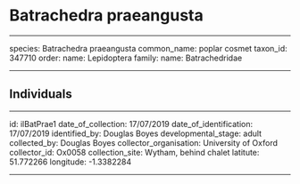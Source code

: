 # Batrachedra praeangusta

---
species: Batrachedra praeangusta
common_name: poplar cosmet
taxon_id: 347710
order:
  name: Lepidoptera
family:
  name: Batrachedridae

---

## Individuals

---
id: ilBatPrae1
date_of_collection: 17/07/2019
date_of_identification: 17/07/2019
identified_by: Douglas Boyes
developmental_stage: adult
collected_by: Douglas Boyes
collector_organisation: University of Oxford
collector_id: Ox0058
collection_site: Wytham, behind chalet
latitute: 51.772266
longitude: -1.3382284

---
